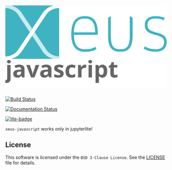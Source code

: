 # ![xeus-javascript](docs/source/xeus-logo.svg)

[![Build Status](https://github.com/DerThorsten/xeus-javascript/actions/workflows/main.yml/badge.svg)](https://github.com/DerThorsten/xeus-javascript/actions/workflows/main.yml)

[![Documentation Status](http://readthedocs.org/projects/xeus-javascript/badge/?version=latest)](https://xeus-javascriptreadthedocs.io/en/latest/?badge=latest)

[![lite-badge](https://jupyterlite.rtfd.io/en/latest/_static/badge.svg)](https://jupyter-xeus.github.io/xeus-javascript/lab/index.html?path=xeus-javascript.ipynb)


`xeus-javascript`  works only in jupyterlite!


## License

This software is licensed under the `BSD 3-Clause License`. See the [LICENSE](LICENSE)
file for details.
